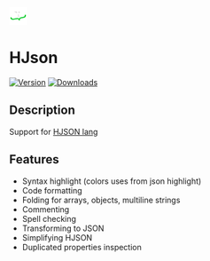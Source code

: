 ![pluginIcon.svg](src%2Fmain%2Fresources%2FMETA-INF%2FpluginIcon.svg)
# HJson

[![Version](https://img.shields.io/jetbrains/plugin/v/22501-hjson.svg)](https://plugins.jetbrains.com/plugin/22501-hjson)
[![Downloads](https://img.shields.io/jetbrains/plugin/d/22501-hjson.svg)](https://plugins.jetbrains.com/plugin/22501-hjson)

## Description

Support for [HJSON lang](https://hjson.github.io)

## Features 
- Syntax highlight (colors uses from json highlight)
- Code formatting
- Folding for arrays, objects, multiline strings
- Commenting
- Spell checking
- Transforming to JSON
- Simplifying HJSON
- Duplicated properties inspection
